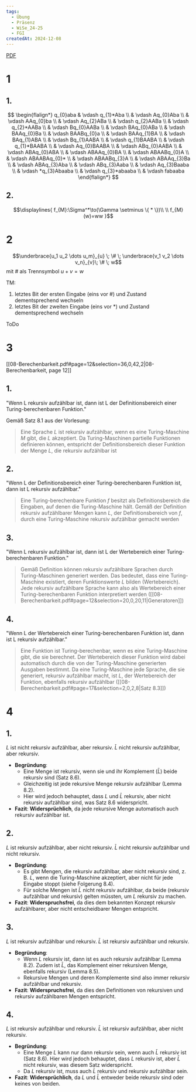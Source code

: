 ```yaml
---
tags:
  - Übung
  - Präsenz
  - WiSe_24-25
  - FGI
createdAt: 2024-12-08
---
```

[PDF](Uebung_08.pdf)

# 1
## 1.
$$
\begin{flalign*}
q_{0}aba 
& \vdash q_{1}*Aba \\
& \vdash Aq_{0}Aba \\
& \vdash AAq_{0}ba \\
& \vdash Aq_{2}ABa \\
& \vdash q_{2}AABa \\
& \vdash q_{2}*AABa \\
& \vdash Bq_{0}AABa \\
& \vdash BAq_{0}ABa \\
& \vdash BAAq_{0}Ba \\
& \vdash BAABq_{0}a \\
& \vdash BAAq_{1}BA \\
& \vdash BAq_{1}ABA \\
& \vdash Bq_{1}AABA \\
& \vdash q_{1}BAABA \\
& \vdash q_{1}*BAABA \\
& \vdash Aq_{0}BAABA \\
& \vdash ABq_{0}AABA \\
& \vdash ABAq_{0}ABA \\
& \vdash ABAAq_{0}BA \\
& \vdash ABAABq_{0}A \\
& \vdash ABAABAq_{0}* \\
& \vdash ABAABq_{3}A \\
& \vdash ABAAq_{3}Ba \\
& \vdash ABAq_{3}Aba \\
& \vdash ABq_{3}Aaba \\
& \vdash Aq_{3}Baaba \\
& \vdash *q_{3}Abaaba \\
& \vdash q_{3}*abaaba \\
& \vdash fabaaba
\end{flalign*}
$$

## 2.
$$\displaylines{
f_{M}:\Sigma^*\to(\Gamma \setminus \{ * \})\\ \\
f_{M}(w)=ww
}$$

# 2
$$\underbrace{u_1 u_2 \dots u_m}_{u} \; \# \; \underbrace{v_1 v_2 \dots v_n}_{v}\; \# \; w$$
mit $\#$ als Trennsymbol
$u+v=w$

TM:
1. letztes Bit der ersten Eingabe (eins vor $\#$) und Zustand dementsprechend wechseln
2. letztes Bit der zweiten Eingabe (eins vor $*$) und Zustand dementsprechend wechseln

ToDo
# 3
[[08-Berechenbarkeit.pdf#page=12&selection=36,0,42,2|08-Berechenbarkeit, page 12]]
## 1.
"Wenn L rekursiv aufzählbar ist, dann ist L der Definitionsbereich einer Turing-berechenbaren Funktion."


Gemäß Satz 8.1 aus der Vorlesung: 
> Eine Sprache $L$ ist rekursiv aufzählbar, wenn es eine Turing-Maschine $M$ gibt, die $L$ akzeptiert. Da Turing-Maschinen partielle Funktionen definieren können, entspricht der Definitionsbereich dieser Funktion der Menge $L$, die rekursiv aufzählbar ist

## 2.
"Wenn L der Definitionsbereich einer Turing-berechenbaren Funktion ist, dann ist L rekursiv aufzählbar."

> Eine Turing-berechenbare Funktion $f$ besitzt als Definitionsbereich die Eingaben, auf denen die Turing-Maschine hält. Gemäß der Definition rekursiv aufzählbarer Mengen kann $L$, der Definitionsbereich von $f$, durch eine Turing-Maschine rekursiv aufzählbar gemacht werden

## 3.
"Wenn L rekursiv aufzählbar ist, dann ist L der Wertebereich einer Turing-berechenbaren Funktion."

> Gemäß Definition können rekursiv aufzählbare Sprachen durch Turing-Maschinen generiert werden. Das bedeutet, dass eine Turing-Maschine existiert, deren Funktionswerte $L$ bilden (Wertebereich). Jede rekursiv aufzählbare Sprache kann also als Wertebereich einer Turing-berechenbaren Funktion interpretiert werden ([[08-Berechenbarkeit.pdf#page=12&selection=20,0,20,11|Generatoren]])

## 4.
"Wenn L der Wertebereich einer Turing-berechenbaren Funktion ist, dann ist L rekursiv aufzählbar."

> Eine Funktion ist Turing-berechenbar, wenn es eine Turing-Maschine gibt, die sie berechnet. Der Wertebereich dieser Funktion wird dabei automatisch durch die von der Turing-Maschine generierten Ausgaben bestimmt. Da eine Turing-Maschine jede Sprache, die sie generiert, rekursiv aufzählbar macht, ist $L$, der Wertebereich der Funktion, ebenfalls rekursiv aufzählbar ([[08-Berechenbarkeit.pdf#page=17&selection=2,0,2,8|Satz 8.3]])


# 4
## 1.
$L$ ist nicht rekursiv aufzählbar, aber rekursiv. $\bar{L}$ nicht rekursiv aufzählbar, aber rekursiv.

- **Begründung**:
    - Eine Menge ist rekursiv, wenn sie und ihr Komplement ($\bar{L}$) beide rekursiv sind (Satz 8.6).
    - Gleichzeitig ist jede rekursive Menge rekursiv aufzählbar (Lemma 8.2).
    - Hier wird jedoch behauptet, dass $L$ und $\bar{L}$ rekursiv, aber nicht rekursiv aufzählbar sind, was Satz 8.6 widerspricht.
- **Fazit**: **Widersprüchlich**, da jede rekursive Menge automatisch auch rekursiv aufzählbar ist.

## 2.
$L$ ist rekursiv aufzählbar, aber nicht rekursiv. $\bar{L}$ nicht rekursiv aufzählbar und nicht rekursiv.

- **Begründung**:
    - Es gibt Mengen, die rekursiv aufzählbar, aber nicht rekursiv sind, z. B. $L$, wenn die Turing-Maschine akzeptiert, aber nicht für jede Eingabe stoppt (siehe Folgerung 8.4).
    - Für solche Mengen ist $\bar{L}$ nicht rekursiv aufzählbar, da beide (rekursiv aufzählbar und rekursiv) gelten müssten, um $L$ rekursiv zu machen.
- **Fazit**: **Widerspruchsfrei**, da dies dem bekannten Konzept rekursiv aufzählbarer, aber nicht entscheidbarer Mengen entspricht.

## 3.
$L$ ist rekursiv aufzählbar und rekursiv. $\bar{L}$ ist rekursiv aufzählbar und rekursiv.

- **Begründung**:
    - Wenn $L$ rekursiv ist, dann ist es auch rekursiv aufzählbar (Lemma 8.2). Zudem ist $\bar{L}$, das Komplement einer rekursiven Menge, ebenfalls rekursiv (Lemma 8.5).
    - Rekursive Mengen und deren Komplemente sind also immer rekursiv aufzählbar und rekursiv.
- **Fazit**: **Widerspruchsfrei**, da dies den Definitionen von rekursiven und rekursiv aufzählbaren Mengen entspricht.

## 4.
$L$ ist rekursiv aufzählbar und rekursiv. $\bar{L}$ ist rekursiv aufzählbar, aber nicht rekursiv.

- **Begründung**:
    - Eine Menge $L$ kann nur dann rekursiv sein, wenn auch $\bar{L}$ rekursiv ist (Satz 8.6). Hier wird jedoch behauptet, dass $L$ rekursiv ist, aber $\bar{L}$ nicht rekursiv, was diesem Satz widerspricht.
    - Da $L$ rekursiv ist, muss auch $\bar{L}$ rekursiv und rekursiv aufzählbar sein.
- **Fazit**: **Widersprüchlich**, da $L$ und $\bar{L}$ entweder beide rekursiv sind oder keines von beiden.